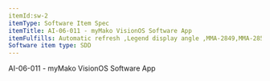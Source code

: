 ```yaml
---
itemId:sw-2
itemType: Software Item Spec
itemTitle: AI-06-011 - myMako VisionOS Software App
itemFulfills: Automatic refresh ,Legend display angle ,MMA-2849,MMA-2852,MMA-2854,MMA-2856,MMA-2858,MMA-2860,MMA-2861,MMA-2863,MMA-2864,MMA-2865,MMA-2867,MMA-2869,MMA-2870,MMA-2871,MMA-2872,MMA-2874,MMA-2875,MMA-2876,MMA-2877,MMA-2878,MMA-2879,MMA-2880,MMA-2881,MMA-2888,MMA-2889,MMA-2890,MMA-2891,MMA-2892,MMA-2893,MMA-2894,MMA-2895,MMA-2896,MMA-2897,MMA-2898,MMA-2899,MMA-2900,MMA-2901,MMA-2902,MMA-2903,MMA-2914,MMA-2915,MMA-2916,MMA-2917,MMA-2918,MMA-2919,MMA-2920,MMA-2921,MMA-2922,MMA-2923,MMA-2924,MMA-2927,MMA-2928,MMA-2929,MMA-2931,MMA-2932,MMA-2933,MMA-2934,MMA-2935,MMA-2936,MMA-2937,MMA-2938,MMA-2939,MMA-2940,MMA-2941,MMA-2942,MMA-2943,MMA-2944,MMA-2945,MMA-2946,MMA-2950,MMA-2951,MMA-2952,MMA-2953,MMA-2955,MMA-2956,MMA-2957,MMA-2958,MMA-2959,MMA-2961,MMA-2962,MMA-2963,MMA-2964,MMA-2965,MMA-2966,MMA-2967,MMA-2968,MMA-2969,MMA-2970,MMA-2971,MMA-2972,MMA-2973,MMA-2974,MMA-2975,MMA-2979,MMA-2980,MMA-2981,MMA-2983,MMA-2984,MMA-2985,MMA-2986,MMA-2987,MMA-2988,MMA-2989,MMA-2990,MMA-2991,MMA-2992,MMA-2993,MMA-2994,MMA-2995,MMA-2996,MMA-2997,MMA-2998,MMA-2999,MMA-3000,MMA-3001,MMA-3002,MMA-3003,MMA-3004,MMA-3005,MMA-3006,MMA-3007,MMA-3008,MMA-3030,MMA-3032,MMA-3033,MMA-3034,MMA-3035,MMA-3036,MMA-3037,MMA-3038,MMA-3039,MMA-3040,MMA-3041,MMA-3042,MMA-3043,MMA-3044,MMA-3046,MMA-3047,MMA-3050,MMA-3051,MMA-3052,MMA-3053,MMA-3054,MMA-3056,MMA-3057,MMA-3058,MMA-3059,MMA-3060,MMA-3061,MMA-3062,MMA-3063,MMA-3065,MMA-3067,MMA-3070,MMA-3071
Software item type: SDD
---
```

AI-06-011 - myMako VisionOS Software App